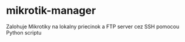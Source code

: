 # mikrotik-manager
Zalohuje Mikrotiky na lokalny priecinok a FTP server cez SSH pomocou Python scriptu
